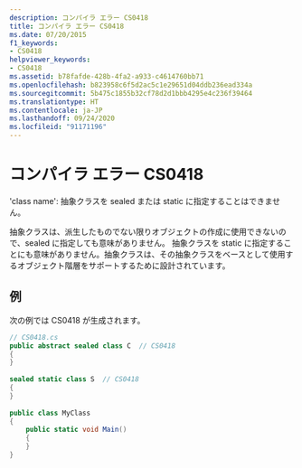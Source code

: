 ```yaml
---
description: コンパイラ エラー CS0418
title: コンパイラ エラー CS0418
ms.date: 07/20/2015
f1_keywords:
- CS0418
helpviewer_keywords:
- CS0418
ms.assetid: b78fafde-428b-4fa2-a933-c4614760bb71
ms.openlocfilehash: b823958c6f5d2ac5c1e29651d04ddb236ead334a
ms.sourcegitcommit: 5b475c1855b32cf78d2d1bbb4295e4c236f39464
ms.translationtype: HT
ms.contentlocale: ja-JP
ms.lasthandoff: 09/24/2020
ms.locfileid: "91171196"
---
```

# <a name="compiler-error-cs0418"></a>コンパイラ エラー CS0418

'class name': 抽象クラスを sealed または static に指定することはできません。  
  
 抽象クラスは、派生したものでない限りオブジェクトの作成に使用できないので、sealed に指定しても意味がありません。 抽象クラスを static に指定することにも意味がありません。抽象クラスは、その抽象クラスをベースとして使用するオブジェクト階層をサポートするために設計されています。  
  
## <a name="example"></a>例  

 次の例では CS0418 が生成されます。  
  
```csharp  
// CS0418.cs  
public abstract sealed class C  // CS0418  
{  
}  
  
sealed static class S  // CS0418  
{  
}  
  
public class MyClass  
{  
    public static void Main()  
    {  
    }  
}  
```
